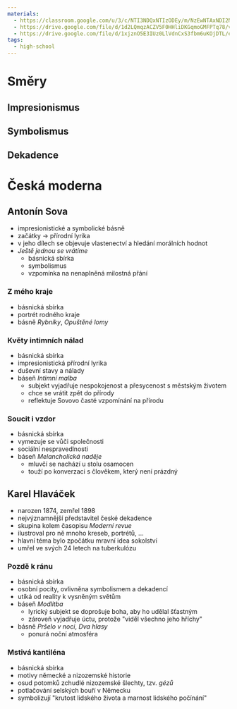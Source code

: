 ```yaml
---
materials:
  - https://classroom.google.com/u/3/c/NTI3NDQxNTIzODEy/m/NzEwNTAxNDI2Nzc4/details
  - https://drive.google.com/file/d/1d2LQmqzACZV5F0HHliDKGqmoGMFPTq78/view
  - https://drive.google.com/file/d/1xjznO5E3IUz0LlVdnCxS3fbm6uKOjDTL/edit
tags:
  - high-school
---
```

# Směry
## Impresionismus
## Symbolismus
## Dekadence
# Česká moderna
## Antonín Sova
- impresionistické a symbolické básně
- začátky -> přírodní lyrika
- v jeho dílech se objevuje vlastenectví a hledání morálních hodnot
- *Ještě jednou se vrátíme*
	- básnická sbírka
	- symbolismus
	- vzpomínka na nenaplněná milostná přání
### Z mého kraje
- básnická sbírka
- portrét rodného kraje
- básně *Rybníky*, *Opuštěné lomy*
### Květy intimních nálad
- básnická sbírka
- impresionistická přírodní lyrika
- duševní stavy a nálady
- báseň *Intimní malba*
	- subjekt vyjadřuje nespokojenost a přesycenost s městským životem
	- chce se vrátit zpět do přírody
	- reflektuje Sovovo časté vzpomínání na přírodu
### Soucit i vzdor
- básnická sbírka
- vymezuje se vůči společnosti
- sociální nespravedlnosti
- báseň *Melancholická naděje*
	- mluvčí se nachází u stolu osamocen
	- touží po konverzaci s člověkem, který není prázdný
## Karel Hlaváček
- narozen 1874, zemřel 1898
- nejvýznamnější představitel české dekadence
- skupina kolem časopisu *Moderní revue*
- ilustroval pro ně mnoho kreseb, portrétů, ...
- hlavní téma bylo zpočátku mravní idea sokolství
- umřel ve svých 24 letech na tuberkulózu
### Pozdě k ránu
- básnická sbírka
- osobní pocity, ovlivněna symbolismem a dekadencí
- utíká od reality k vysněným světům
- báseň *Modlitba*
	- lyrický subjekt se doprošuje boha, aby ho udělal šťastným
	- zároveň vyjadřuje úctu, protože "viděl všechno jeho hříchy"
- básně *Pršelo v noci*, *Dva hlasy*
	- ponurá noční atmosféra
### Mstivá kantiléna
- básnická sbírka
- motivy německé a nizozemské historie
- osud potomků zchudlé nizozemské šlechty, tzv. *gézů*
- potlačování selských bouří v Německu
- symbolizují "krutost lidského života a marnost lidského počínání"